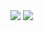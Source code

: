 
<img src="https://capsule-render.vercel.app/api?type=transparent&color=auto&height=200&section=header&text=Hi&fontSize=90" />

<img src="https://capsule-render.vercel.app/api?type=wave&color=auto&height=300&section=header&text=capsule%20render&fontSize=90" />
